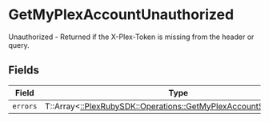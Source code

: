 # GetMyPlexAccountUnauthorized

Unauthorized - Returned if the X-Plex-Token is missing from the header or query.


## Fields

| Field                                                                                                                        | Type                                                                                                                         | Required                                                                                                                     | Description                                                                                                                  |
| ---------------------------------------------------------------------------------------------------------------------------- | ---------------------------------------------------------------------------------------------------------------------------- | ---------------------------------------------------------------------------------------------------------------------------- | ---------------------------------------------------------------------------------------------------------------------------- |
| `errors`                                                                                                                     | T::Array<[::PlexRubySDK::Operations::GetMyPlexAccountServerErrors](../../models/operations/getmyplexaccountservererrors.md)> | :heavy_minus_sign:                                                                                                           | N/A                                                                                                                          |